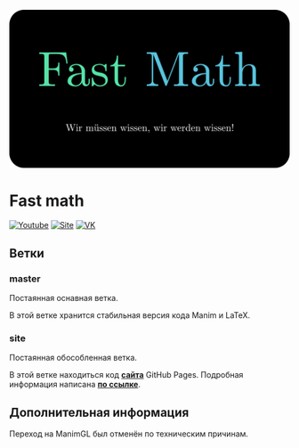 ![Banner](content/BannerRound.png)
# Fast math
[![Youtube](https://img.shields.io/badge/youtube-general-red?logo=youtube)](https://www.youtube.com/channel/UC5WM2LHLAjds1ZhDdSleE7A)
[![Site](https://img.shields.io/badge/site-pages-blue?logo=github)](https://mrshprotter.github.io/fast_math/)
[![VK](https://img.shields.io/badge/VK-group-blue?logo=vk)](https://vk.com/fast_mathvk)
## Ветки
### master
Постаянная оснавная ветка.

В этой ветке хранится стабильная версия кода Manim и LaTeX.

### site
Постаянная обособленная ветка.

В этой ветке находиться код [**сайта**](https://mrshprotter.github.io/fast_math/ "Основной сайт проекта") GitHub Pages.
Подробная информация написана [**по ссылке**](https://github.com/MrShprotter/fast_math/blob/site/README.md "README.md ветки site").

## Дополнительная информация
Переход на ManimGL был отменён по техническим причинам.
